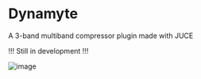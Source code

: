 # Dynamyte
A 3-band multiband compressor plugin made with JUCE

!!! Still in development !!!

![image](https://github.com/DaveWho01/Dynamyte/tree/main/DynamyteImage.png)
